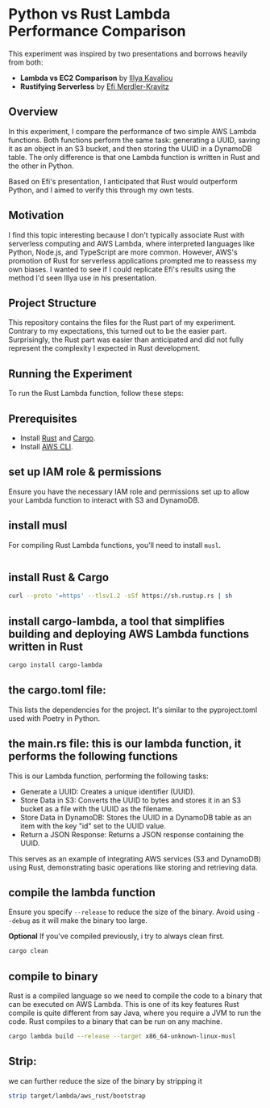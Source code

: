 # Python vs Rust Lambda Performance Comparison

This experiment was inspired by two presentations and borrows heavily from both:

- **Lambda vs EC2 Comparison** by [Illya Kavaliou](https://github.com/ikavaliou-mg/lambda-ec2-ecs-comparison/tree/main)
- **Rustifying Serverless** by [Efi Merdler-Kravitz](https://www.youtube.com/watch?v=Mdh_2PXe9i8)

## Overview

In this experiment, I compare the performance of two simple AWS Lambda functions. Both functions perform the same task: 
generating a UUID, saving it as an object in an S3 bucket, and then storing the UUID in a DynamoDB table. The only 
difference is that one Lambda function is written in Rust and the other in Python.

Based on Efi's presentation, I anticipated that Rust would outperform Python, and I aimed to verify this through my own 
tests.

## Motivation

I find this topic interesting because I don't typically associate Rust with serverless computing and AWS Lambda, where 
interpreted languages like Python, Node.js, and TypeScript are more common. However, AWS's promotion of Rust for 
serverless applications prompted me to reassess my own biases. I wanted to see if I could replicate Efi's results using 
the method I'd seen Illya use in his presentation.

## Project Structure

This repository contains the files for the Rust part of my experiment. Contrary to my expectations, this turned out to 
be the easier part. Surprisingly, the Rust part was easier than anticipated and did not fully represent the complexity 
I expected in Rust development.

## Running the Experiment

To run the Rust Lambda function, follow these steps:

## Prerequisites

- Install [Rust](https://www.rust-lang.org/) and [Cargo](https://doc.rust-lang.org/cargo/).
- Install [AWS CLI](https://aws.amazon.com/cli/).


## set up IAM role & permissions

Ensure you have the necessary IAM role and permissions set up to allow your Lambda function to interact with S3 and DynamoDB.

## install musl

For compiling Rust Lambda functions, you'll need to install `musl`.

```bash

```

## install Rust & Cargo
```bash
curl --proto '=https' --tlsv1.2 -sSf https://sh.rustup.rs | sh
```

## install cargo-lambda, a tool that simplifies building and deploying AWS Lambda functions written in Rust

```bash
cargo install cargo-lambda
```

## the cargo.toml file: 
This lists the dependencies for the project. It's similar to the pyproject.toml used with Poetry in Python.

## the main.rs file: this is our lambda function, it performs the following functions
This is our Lambda function, performing the following tasks:

- Generate a UUID: Creates a unique identifier (UUID).
- Store Data in S3: Converts the UUID to bytes and stores it in an S3 bucket as a file with the UUID as the filename.
- Store Data in DynamoDB: Stores the UUID in a DynamoDB table as an item with the key "id" set to the UUID value.
- Return a JSON Response: Returns a JSON response containing the UUID.

This serves as an example of integrating AWS services (S3 and DynamoDB) using Rust, demonstrating basic operations like storing and retrieving data.

## compile the lambda function
Ensure you specify `--release` to reduce the size of the binary. Avoid using `--debug` as it will make the binary too large.

**Optional** If you've compiled previously, i try to always clean first.
```bash
cargo clean
```

## compile to binary

Rust is a compiled language so we need to compile the code to a binary that can be executed on AWS Lambda.
This is one of its key features
Rust compile is quite different from say Java, where you require a JVM to run the code. 
Rust compiles to a binary that can be run on any machine.


```bash
cargo lambda build --release --target x86_64-unknown-linux-musl
```

## Strip: 

we can further reduce the size of the binary by stripping it

```bash
strip target/lambda/aws_rust/bootstrap
```